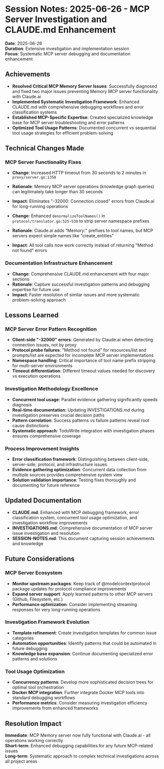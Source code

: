 # Session Notes: 2025-06-26 - MCP Server Investigation and CLAUDE.md Enhancement

**Date**: 2025-06-26  
**Duration**: Extensive investigation and implementation session  
**Focus**: Systematic MCP server debugging and documentation enhancement

## Achievements

- **Resolved Critical MCP Memory Server Issues**: Successfully diagnosed and fixed two major issues preventing Memory MCP server functionality with Claude.ai
- **Implemented Systematic Investigation Framework**: Enhanced CLAUDE.md with comprehensive debugging workflows and error classification systems
- **Established MCP-Specific Expertise**: Created specialized knowledge base for MCP server troubleshooting and error patterns
- **Optimized Tool Usage Patterns**: Documented concurrent vs sequential tool usage strategies for efficient problem-solving

## Technical Changes Made

### MCP Server Functionality Fixes

- **Change**: Increased HTTP timeout from 30 seconds to 2 minutes in `proxy/server.go:1358`
- **Rationale**: Memory MCP server operations (knowledge graph queries) can legitimately take longer than 30 seconds
- **Impact**: Eliminates "-32000: Connection closed" errors from Claude.ai for long-running operations

- **Change**: Enhanced `denormalizeToolNames()` in `protocol/translator.go:525-530` to strip server namespace prefixes
- **Rationale**: Claude.ai adds "Memory:" prefixes to tool names, but MCP servers expect simple names like "create_entities"
- **Impact**: All tool calls now work correctly instead of returning "Method not found" errors

### Documentation Infrastructure Enhancement

- **Change**: Comprehensive CLAUDE.md enhancement with four major sections
- **Rationale**: Capture successful investigation patterns and debugging expertise for future use
- **Impact**: Faster resolution of similar issues and more systematic problem-solving approach

## Lessons Learned

### MCP Server Error Pattern Recognition
- **Client-side "-32000" errors**: Generated by Claude.ai when detecting connection issues, not by proxy
- **Protocol probe failures**: "Method not found" for resources/list and prompts/list are expected for incomplete MCP server implementations
- **Namespace handling**: Critical importance of tool name prefix stripping for multi-server environments
- **Timeout differentiation**: Different timeout values needed for discovery vs execution operations

### Investigation Methodology Excellence
- **Concurrent tool usage**: Parallel evidence gathering significantly speeds diagnosis
- **Real-time documentation**: Updating INVESTIGATIONS.md during investigation preserves crucial decision paths
- **Pattern correlation**: Success patterns vs failure patterns reveal root cause distinctions
- **Systematic approach**: TodoWrite integration with investigation phases ensures comprehensive coverage

### Process Improvement Insights
- **Error classification framework**: Distinguishing between client-side, server-side, protocol, and infrastructure issues
- **Evidence gathering optimization**: Concurrent data collection from multiple sources provides comprehensive system view
- **Solution validation importance**: Testing fixes thoroughly and documenting for future reference

## Updated Documentation

- **CLAUDE.md**: Enhanced with MCP debugging framework, error classification system, concurrent tool usage optimization, and investigation workflow improvements
- **INVESTIGATIONS.md**: Comprehensive documentation of MCP server issue investigation and resolution
- **SESSION-NOTES.md**: This document capturing session achievements and knowledge

## Future Considerations

### MCP Server Ecosystem
- **Monitor upstream packages**: Keep track of @modelcontextprotocol package updates for protocol compliance improvements
- **Expand server support**: Apply learned patterns to other MCP servers (Github, Filesystem, etc.)
- **Performance optimization**: Consider implementing streaming responses for very long-running operations

### Investigation Framework Evolution
- **Template refinement**: Create investigation templates for common issue categories
- **Automation opportunities**: Identify patterns that could be automated in future debugging
- **Knowledge base expansion**: Continue documenting specialized error patterns and solutions

### Tool Usage Optimization
- **Concurrency patterns**: Develop more sophisticated decision trees for optimal tool orchestration
- **Docker MCP integration**: Further integrate Docker MCP tools into standard debugging workflows
- **Performance metrics**: Consider measuring investigation efficiency improvements from enhanced frameworks

## Resolution Impact

**Immediate**: MCP Memory server now fully functional with Claude.ai - all operations working correctly  
**Short-term**: Enhanced debugging capabilities for any future MCP-related issues  
**Long-term**: Systematic approach to complex technical investigations across all project areas